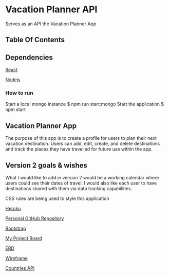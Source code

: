 # Vacation Planner API

Serves as an API the Vacation Planner App

## Table Of Contents

## Dependencies
[React](https://reactjs.org/)

[Nodejs](https://nodejs.org/)

### How to run

Start a local mongo instance
$ npm run start:mongo
Start the application
$ npm start

## Vacation Planner App
The purpose of this app is to create a profile for users to plan their next
vacation destination.  Users can add, edit, create, and delete destinations and
track the places they have travelled for future use within the app.

## Version 2 goals & wishes
What I would like to add in version 2 would be a working calendar where users
 could see their dates of travel.  I would also like each user to have destinations
  shared with them via data tracking capabilities.


CSS rules are being used to style this application

[Heroku](https://dashboard.heroku.com/apps/vacation-planner-app1)

[Personal GitHub Repository](https://github.com/thegcoder/Vacation-planner-app)

[Bootstrap](https://getbootstrap.com/docs/4.3)  

[My Project Board](https://trello.com/b/kghLfLia/project-3)

[ERD](https://user-images.githubusercontent.com/46980815/61741564-3093c600-ad5f-11e9-8026-47e03e769d79.jpg)

[Wireframe](https://user-images.githubusercontent.com/46980815/61741746-8d8f7c00-ad5f-11e9-811b-faa33c0b4f49.jpg)

[Countries API](https://restcountries.eu/#api-endpoints-all)
